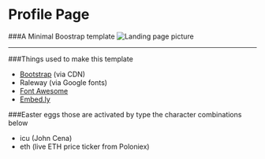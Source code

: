 # Profile Page
###A Minimal Boostrap template
![Landing page picture](http://i.imgur.com/ZJqaMdC.png)


----------


###Things used to make this template

 - [Bootstrap](http://getbootstrap.com) (via CDN)
 - Raleway (via Google fonts)
 - [Font Awesome](http://fortawesome.github.io/Font-Awesome/icons/)
 - [Embed.ly](http://embed.ly)


###Easter eggs 
 those are activated by type the character combinations below

 - icu (John Cena)
 - eth (live ETH price ticker from Poloniex)
